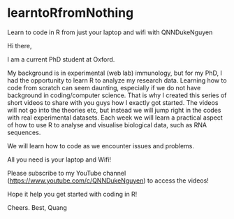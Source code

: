 # learntoRfromNothing
Learn to code in R from just your laptop and wifi with QNNDukeNguyen

Hi there,

I am a current PhD student at Oxford.

My background is in experimental (web lab) immunology, but for my PhD, I had the opportunity to learn R to analyze my research data.
Learning how to code from scratch can seem daunting, especially if we do not have background in coding/computer science. That is why I created this series of short videos to share with you guys how I exactly got started.
The videos will not go into the theories etc, but instead we will jump right in the codes with real experimental datasets.
Each week we will learn a practical aspect of how to use R to analyse and visualise biological data, such as RNA sequences.

We will learn how to code as we encounter issues and problems.

All you need is your laptop and Wifi!

Please subscribe to my YouTube channel (https://www.youtube.com/c/QNNDukeNguyen) to access the videos!

Hope it help you get started with coding in R!

Cheers.
Best, Quang

